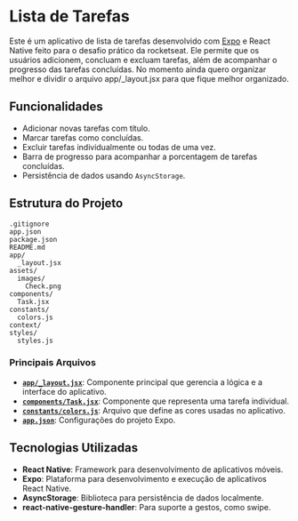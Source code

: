 # Lista de Tarefas

Este é um aplicativo de lista de tarefas desenvolvido com [Expo](https://expo.dev) e React Native feito para o desafio prático da rocketseat. Ele permite que os usuários adicionem, concluam e excluam tarefas, além de acompanhar o progresso das tarefas concluídas. No momento ainda quero organizar melhor e dividir o arquivo app/_layout.jsx para que fique melhor organizado.

## Funcionalidades

- Adicionar novas tarefas com título.
- Marcar tarefas como concluídas.
- Excluir tarefas individualmente ou todas de uma vez.
- Barra de progresso para acompanhar a porcentagem de tarefas concluídas.
- Persistência de dados usando `AsyncStorage`.

## Estrutura do Projeto

```
.gitignore
app.json
package.json
README.md
app/
  _layout.jsx
assets/
  images/
    Check.png
components/
  Task.jsx
constants/
  colors.js
context/
styles/
  styles.js
```

### Principais Arquivos

- **[`app/_layout.jsx`](app/_layout.jsx)**: Componente principal que gerencia a lógica e a interface do aplicativo.
- **[`components/Task.jsx`](components/Task.jsx)**: Componente que representa uma tarefa individual.
- **[`constants/colors.js`](constants/colors.js)**: Arquivo que define as cores usadas no aplicativo.
- **[`app.json`](app.json)**: Configurações do projeto Expo.

## Tecnologias Utilizadas

- **React Native**: Framework para desenvolvimento de aplicativos móveis.
- **Expo**: Plataforma para desenvolvimento e execução de aplicativos React Native.
- **AsyncStorage**: Biblioteca para persistência de dados localmente.
- **react-native-gesture-handler**: Para suporte a gestos, como swipe.
